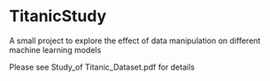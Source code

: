 # TitanicStudy
A small project to explore the effect of data manipulation on different machine learning models

Please see Study_of Titanic_Dataset.pdf for details
